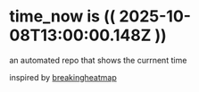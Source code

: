 # time_now is (( 2025-10-08T13:00:00.148Z ))

an automated repo that shows the currnent time

inspired by [breakingheatmap](https://github.com/breakingheatmap/breakingheatmap)